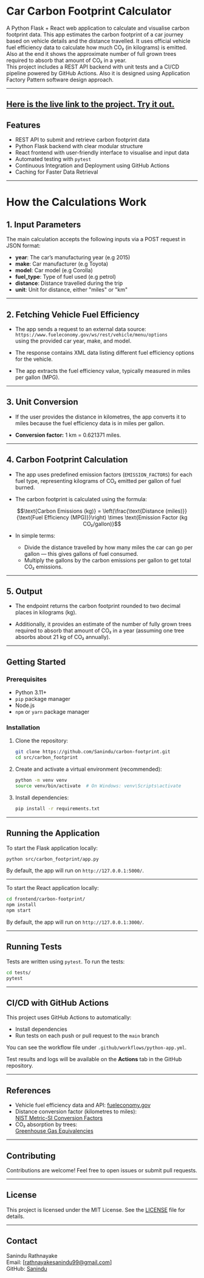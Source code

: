 # Car Carbon Footprint Calculator

A Python Flask + React web application to calculate and visualise carbon footprint data.
This app estimates the carbon footprint of a car journey based on vehicle details and the distance travelled. It uses official vehicle fuel efficiency data to calculate how much CO₂ (in kilograms) is emitted. Also at the end it shows the approximate number of full grown trees required to absorb that amount of CO₂ in a year.  
This project includes a REST API backend with unit tests and a CI/CD pipeline powered by GitHub Actions. Also it is designed using Application Factory Pattern software design approach.

---
[Here is the live link to the project. Try it out.](https://carbonfootprint.sanindu.co.uk/)
---

## Features

- REST API to submit and retrieve carbon footprint data
- Python Flask backend with clear modular structure
- React frontend with user-friendly interface to visualise and input data
- Automated testing with `pytest`
- Continuous Integration and Deployment using GitHub Actions
- Caching for Faster Data Retrieval

---
# How the Calculations Work

## 1. Input Parameters

The main calculation accepts the following inputs via a POST request in JSON format:

- **year**: The car’s manufacturing year (e.g 2015)  
- **make**: Car manufacturer (e.g Toyota)  
- **model**: Car model (e.g Corolla)  
- **fuel_type**: Type of fuel used (e.g petrol)  
- **distance**: Distance travelled during the trip  
- **unit**: Unit for distance, either "miles" or "km"

---

## 2. Fetching Vehicle Fuel Efficiency

- The app sends a request to an external data source:  
  `https://www.fueleconomy.gov/ws/rest/vehicle/menu/options`  
  using the provided car year, make, and model.  

- The response contains XML data listing different fuel efficiency options for the vehicle.  

- The app extracts the fuel efficiency value, typically measured in miles per gallon (MPG).

---

## 3. Unit Conversion

- If the user provides the distance in kilometres, the app converts it to miles because the fuel efficiency data is in miles per gallon.  

- **Conversion factor:** 1 km = 0.621371 miles.

---

## 4. Carbon Footprint Calculation

- The app uses predefined emission factors (`EMISSION_FACTORS`) for each fuel type, representing kilograms of CO₂ emitted per gallon of fuel burned.  

- The carbon footprint is calculated using the formula:

$$\text{Carbon Emissions (kg)} = \left(\frac{\text{Distance (miles)}}{\text{Fuel Efficiency (MPG)}}\right) \times \text{Emission Factor (kg CO₂/gallon)}$$

- In simple terms:  

  - Divide the distance travelled by how many miles the car can go per gallon — this gives gallons of fuel consumed.  
  - Multiply the gallons by the carbon emissions per gallon to get total CO₂ emissions.

---

## 5. Output

- The endpoint returns the carbon footprint rounded to two decimal places in kilograms (kg).  

- Additionally, it provides an estimate of the number of fully grown trees required to absorb that amount of CO₂ in a year (assuming one tree absorbs about 21 kg of CO₂ annually).
---
## Getting Started

### Prerequisites

- Python 3.11+
- `pip` package manager
- Node.js 
- `npm` or `yarn` package manager
### Installation

1. Clone the repository:

   ```bash
   git clone https://github.com/Sanindu/carbon-footprint.git
   cd src/carbon_footprint
   ```

2. Create and activate a virtual environment (recommended):

   ```bash
   python -m venv venv
   source venv/bin/activate  # On Windows: venv\Scripts\activate
   ```

3. Install dependencies:

   ```bash
   pip install -r requirements.txt
   ```

---

## Running the Application

To start the Flask application locally:

```bash
python src/carbon_footprint/app.py
```

By default, the app will run on `http://127.0.0.1:5000/`.

---

To start the React application locally:

```bash
cd frontend/carbon-footprint/
npm install
npm start
```

By default, the app will run on `http://127.0.0.1:3000/`.

---

## Running Tests

Tests are written using `pytest`. To run the tests:

```bash
cd tests/
pytest
```

---

## CI/CD with GitHub Actions

This project uses GitHub Actions to automatically:

- Install dependencies
- Run tests on each push or pull request to the `main` branch

You can see the workflow file under `.github/workflows/python-app.yml`.

Test results and logs will be available on the **Actions** tab in the GitHub repository.

---
## References

- Vehicle fuel efficiency data and API: [fueleconomy.gov](https://www.fueleconomy.gov/ws/rest/vehicle/menu/options) 
- Distance conversion factor (kilometres to miles):  
  [NIST Metric-SI Conversion Factors](https://www.unitconverters.net/length/km-to-miles.htm)  
- CO₂ absorption by trees:  
  [Greenhouse Gas Equivalencies](https://www.viessmann.co.uk/en/heating-advice/boilers/how-much-co2-does-tree-absorb.html)

---
## Contributing

Contributions are welcome! Feel free to open issues or submit pull requests.

---

## License

This project is licensed under the MIT License. See the [LICENSE](LICENSE) file for details.

---

## Contact

Sanindu Rathnayake  
Email: [rathnayakesanindu99@gmail.com]  
GitHub: [Sanindu](https://github.com/Sanindu)  
